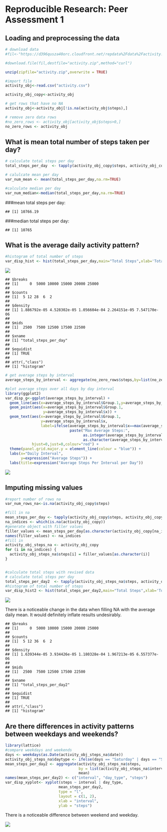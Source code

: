 # Reproducible Research: Peer Assessment 1


## Loading and preprocessing the data


```r
# download data
#fil<-"https://d396qusza40orc.cloudfront.net/repdata%2Fdata%2Factivity.zip"

#download.file(fil,destfile="activity.zip",method="curl")

unzip(zipfile="activity.zip",overwrite = TRUE)

#import file 
activity_obj<-read.csv("activity.csv")

activity_obj_copy<-activity_obj

# get rows that have no NA
activity_obj<-activity_obj[!is.na(activity_obj$steps),]

# remove zero data rows
#no_zero_rows <- activity_obj[activity_obj$steps>0,]
no_zero_rows <- activity_obj
```

## What is mean total number of steps taken per day?

```r
# calculate total steps per day
total_steps_per_day  <- tapply(activity_obj_copy$steps, activity_obj_copy$date, sum)

# calulcate mean per day
var_num_mean <- mean(total_steps_per_day,na.rm=TRUE)

#calculate median per day
var_num_median<-median(total_steps_per_day,na.rm=TRUE)
```
###mean total steps per day:

```
## [1] 10766.19
```
###median total steps per day:

```
## [1] 10765
```

## What is the average daily activity pattern?

```r
#histogram of total number of steps
var_disp_hist <- hist(total_steps_per_day,main="Total Steps",xlab='Total Steps (Per Day)',col='blue')
```

![](PA1_template_files/figure-html/unnamed-chunk-5-1.png) 


```
## $breaks
## [1]     0  5000 10000 15000 20000 25000
## 
## $counts
## [1]  5 12 28  6  2
## 
## $density
## [1] 1.886792e-05 4.528302e-05 1.056604e-04 2.264151e-05 7.547170e-06
## 
## $mids
## [1]  2500  7500 12500 17500 22500
## 
## $xname
## [1] "total_steps_per_day"
## 
## $equidist
## [1] TRUE
## 
## attr(,"class")
## [1] "histogram"
```

```r
# get average steps by interval
average_steps_by_interval <- aggregate(no_zero_rows$steps,by=list(no_zero_rows$interval),mean)

#plot average steps over all days by day interval
library(ggplot2)
var_disp_g<-ggplot(average_steps_by_interval) + 
  geom_line(aes(x=average_steps_by_interval$Group.1,y=average_steps_by_interval$x,label=average_steps_by_interval$x)) + 
  geom_point(aes(x=average_steps_by_interval$Group.1,
                 y=average_steps_by_interval$x)) + 
  geom_text(aes(x=average_steps_by_interval$Group.1,
                y=average_steps_by_interval$x,
                label=ifelse(average_steps_by_interval$x==max(average_steps_by_interval$x),
                             paste("Max Average Steps:",
                                   as.integer(average_steps_by_interval$x)," on interval ",
                                   as.character(average_steps_by_interval$Group.1/5)),'')),
            hjust=0,just=0,colour="red") +
  theme(panel.grid.major.y = element_line(colour = "blue")) + 
  labs(x="Daily Interval",
       y=expression("Average Steps")) +
  labs(title=expression("Average Steps Per Interval per Day"))
```
![](PA1_template_files/figure-html/unnamed-chunk-8-1.png) 

## Imputing missing values

```r
#report number of rows na
var_num_rows_na<-is.na(activity_obj_copy$steps)

#fill in na
mean_steps_per_day <- tapply(activity_obj_copy$steps, activity_obj_copy$interval, mean, na.rm = TRUE)
na_indices <- which(is.na(activity_obj_copy))
#generate object with filler values
filler_values <- mean_steps_per_day[as.character(activity_obj_copy[na_indices, 3])]
names(filler_values) <- na_indices
#fill in
activity_obj_steps_na <- activity_obj_copy
for (i in na_indices) {
  activity_obj_steps_na$steps[i] = filler_values[as.character(i)]
}


#calculate total steps with revised data
# calculate total steps per day
total_steps_per_day2  <- tapply(activity_obj_steps_na$steps, activity_obj_steps_na$date, sum)
#histogram of total number of steps
var_disp_hist2 <- hist(total_steps_per_day2,main="Total Steps",xlab='Total Steps (Per Day)',col='orange')
```

![](PA1_template_files/figure-html/unnamed-chunk-9-1.png) 

There is a noticeable change in the data when filling NA with the average daily mean. It would definitely inflate results undesirably.


```
## $breaks
## [1]     0  5000 10000 15000 20000 25000
## 
## $counts
## [1]  5 12 36  6  2
## 
## $density
## [1] 1.639344e-05 3.934426e-05 1.180328e-04 1.967213e-05 6.557377e-06
## 
## $mids
## [1]  2500  7500 12500 17500 22500
## 
## $xname
## [1] "total_steps_per_day2"
## 
## $equidist
## [1] TRUE
## 
## attr(,"class")
## [1] "histogram"
```

## Are there differences in activity patterns between weekdays and weekends?

```r
library(lattice)
#compare weekdays and weekends
days <- weekdays(as.Date(activity_obj_steps_na$date))
activity_obj_steps_na$daytype <- ifelse(days == "Saturday" | days == "Sunday", "Weekend", "Weekday")
mean_steps_per_day2 <- aggregate(activity_obj_steps_na$steps, 
                                 by = list(activity_obj_steps_na$interval, activity_obj_steps_na$daytype), 
                                 mean)
names(mean_steps_per_day2) <- c("interval", "day_type", "steps")
var_disp_xyplot<- xyplot(steps ~ interval | day_type, 
                        mean_steps_per_day2, 
                        type = "l", 
                        layout = c(1, 2), 
                        xlab = "interval", 
                        ylab = "steps")
```
There is a noticeable difference between weekend and weekday.

![](PA1_template_files/figure-html/unnamed-chunk-12-1.png) 
